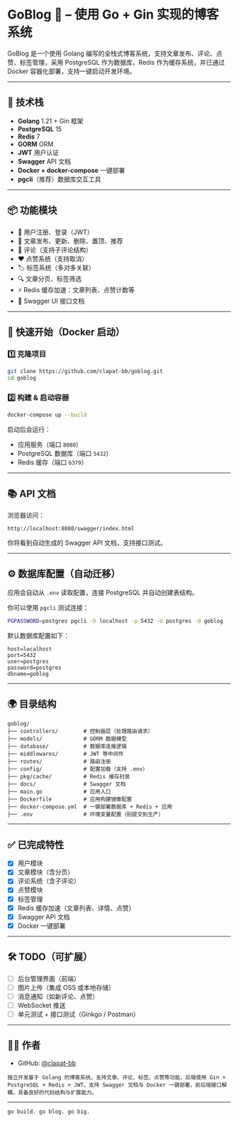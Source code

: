# GoBlog 📝 – 使用 Go + Gin 实现的博客系统

GoBlog 是一个使用 Golang 编写的全栈式博客系统，支持文章发布、评论、点赞、标签管理，采用 PostgreSQL 作为数据库，Redis 作为缓存系统，并已通过 Docker 容器化部署，支持一键启动开发环境。

---

## 🚀 技术栈

- **Golang** 1.21 + Gin 框架
- **PostgreSQL** 15
- **Redis** 7
- **GORM** ORM
- **JWT** 用户认证
- **Swagger** API 文档
- **Docker + docker-compose** 一键部署
- **pgcli**（推荐）数据库交互工具

---

## 📦 功能模块

- 🧑 用户注册、登录（JWT）
- 📄 文章发布、更新、删除、置顶、推荐
- 💬 评论（支持子评论结构）
- ❤️ 点赞系统（支持取消）
- 🏷️ 标签系统（多对多关联）
- 🔍 文章分页、标签筛选
- ⚡ Redis 缓存加速：文章列表、点赞计数等
- 📃 Swagger UI 接口文档

---

## 🐳 快速开始（Docker 启动）

### 1️⃣ 克隆项目

```bash
git clone https://github.com/clapat-bb/goblog.git
cd goblog
````

### 2️⃣ 构建 & 启动容器

```bash
docker-compose up --build
```

启动后会运行：

* 应用服务（端口 `8080`）
* PostgreSQL 数据库（端口 `5432`）
* Redis 缓存（端口 `6379`）

---

## 📚 API 文档

浏览器访问：

```
http://localhost:8080/swagger/index.html
```

你将看到自动生成的 Swagger API 文档，支持接口测试。

---

## ⚙️ 数据库配置（自动迁移）

应用会自动从 `.env` 读取配置，连接 PostgreSQL 并自动创建表结构。

你可以使用 `pgcli` 测试连接：

```bash
PGPASSWORD=postgres pgcli -h localhost -p 5432 -U postgres -d goblog
```

默认数据库配置如下：

```
host=localhost
port=5432
user=postgres
password=postgres
dbname=goblog
```

---

## 🌍 目录结构

```plaintext
goblog/
├── controllers/        # 控制器层（处理路由请求）
├── models/             # GORM 数据模型
├── database/           # 数据库连接逻辑
├── middlewares/        # JWT 等中间件
├── routes/             # 路由注册
├── config/             # 配置加载（支持 .env）
├── pkg/cache/          # Redis 缓存封装
├── docs/               # Swagger 文档
├── main.go             # 应用入口
├── Dockerfile          # 应用构建镜像配置
├── docker-compose.yml  # 一键部署数据库 + Redis + 应用
├── .env                # 环境变量配置（别提交到生产）
```

---

## ✅ 已完成特性

* [x] 用户模块
* [x] 文章模块（含分页）
* [x] 评论系统（含子评论）
* [x] 点赞模块
* [x] 标签管理
* [x] Redis 缓存加速（文章列表、详情、点赞）
* [x] Swagger API 文档
* [x] Docker 一键部署

---

## 🛠 TODO（可扩展）

* [ ] 后台管理界面（前端）
* [ ] 图片上传（集成 OSS 或本地存储）
* [ ] 消息通知（如新评论、点赞）
* [ ] WebSocket 推送
* [ ] 单元测试 + 接口测试（Ginkgo / Postman）

---

## 🧑‍💻 作者

* GitHub: [@clapat-bb](https://github.com/clapat-bb)
```
独立开发基于 Golang 的博客系统，支持文章、评论、标签、点赞等功能，后端使用 Gin + PostgreSQL + Redis + JWT，支持 Swagger 文档与 Docker 一键部署，前后端接口解耦，具备良好的代码结构与扩展能力。
```

---


```
go build. go blog. go big.
```
